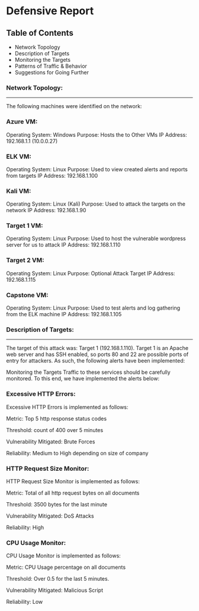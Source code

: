 # **Defensive Report**

## **__Table of Contents__**

* Network Topology
* Description of Targets
* Monitoring the Targets
* Patterns of Traffic & Behavior
* Suggestions for Going Further


### **__Network Topology:__**
---------------------

The following machines were identified on the network:

### __Azure VM__:

Operating System: Windows
Purpose: Hosts the to Other VMs
IP Address: 192.168.1.1 (10.0.0.27)

### __ELK VM__:

Operating System: Linux
Purpose: Used to view created alerts and reports from targets
IP Address: 192.168.1.100

### __Kali VM__:

Operating System: Linux (Kali)
Purpose: Used to attack the targets on the network
IP Address: 192.168.1.90

### __Target 1 VM__:

Operating System: Linux
Purpose: Used to host the vulnerable wordpress server for us to attack
IP Address: 192.168.1.110

### __Target 2 VM__:

Operating System: Linux
Purpose: Optional Attack Target
IP Address: 192.168.1.115

### __Capstone VM__:

Operating System: Linux
Purpose: Used to test alerts and log gathering from the ELK machine
IP Address: 192.168.1.105


### **__Description of Targets:__**
------------------------------

The target of this attack was: Target 1 (192.168.1.110).
Target 1 is an Apache web server and has SSH enabled, so ports 80 and 22 are possible ports of entry for attackers. As such, the following alerts have been implemented:

Monitoring the Targets
Traffic to these services should be carefully monitored. To this end, we have implemented the alerts below:

### __Excessive HTTP Errors__:

Excessive HTTP Errors is implemented as follows:

Metric: Top 5 http response status codes

Threshold: count of 400 over 5 minutes

Vulnerability Mitigated: Brute Forces

Reliability: Medium to High depending on size of company


### __HTTP Request Size Monitor__:

HTTP Request Size Monitor is implemented as follows:

Metric: Total of all http request bytes on all documents

Threshold: 3500 bytes for the last minute

Vulnerability Mitigated: DoS Attacks

Reliability: High


### __CPU Usage Monitor__:

CPU Usage Monitor is implemented as follows:

Metric: CPU Usage percentage on all documents

Threshold: Over 0.5 for the last 5 minutes.

Vulnerability Mitigated: Malicious Script

Reliability: Low